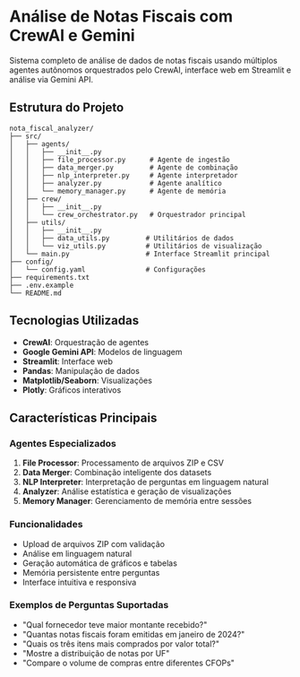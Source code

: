 # Análise de Notas Fiscais com CrewAI e Gemini

Sistema completo de análise de dados de notas fiscais usando múltiplos agentes autônomos orquestrados pelo CrewAI, interface web em Streamlit e análise via Gemini API.

## Estrutura do Projeto

```
nota_fiscal_analyzer/
├── src/
│   ├── agents/
│   │   ├── __init__.py
│   │   ├── file_processor.py      # Agente de ingestão
│   │   ├── data_merger.py         # Agente de combinação
│   │   ├── nlp_interpreter.py     # Agente interpretador
│   │   ├── analyzer.py            # Agente analítico
│   │   └── memory_manager.py      # Agente de memória
│   ├── crew/
│   │   ├── __init__.py
│   │   └── crew_orchestrator.py   # Orquestrador principal
│   ├── utils/
│   │   ├── __init__.py
│   │   ├── data_utils.py         # Utilitários de dados
│   │   └── viz_utils.py          # Utilitários de visualização
│   └── main.py                   # Interface Streamlit principal
├── config/
│   └── config.yaml               # Configurações
├── requirements.txt
├── .env.example
└── README.md
```

## Tecnologias Utilizadas

- **CrewAI**: Orquestração de agentes
- **Google Gemini API**: Modelos de linguagem
- **Streamlit**: Interface web
- **Pandas**: Manipulação de dados
- **Matplotlib/Seaborn**: Visualizações
- **Plotly**: Gráficos interativos

## Características Principais

### Agentes Especializados
1. **File Processor**: Processamento de arquivos ZIP e CSV
2. **Data Merger**: Combinação inteligente dos datasets
3. **NLP Interpreter**: Interpretação de perguntas em linguagem natural
4. **Analyzer**: Análise estatística e geração de visualizações
5. **Memory Manager**: Gerenciamento de memória entre sessões

### Funcionalidades
- Upload de arquivos ZIP com validação
- Análise em linguagem natural
- Geração automática de gráficos e tabelas
- Memória persistente entre perguntas
- Interface intuitiva e responsiva

### Exemplos de Perguntas Suportadas
- "Qual fornecedor teve maior montante recebido?"
- "Quantas notas fiscais foram emitidas em janeiro de 2024?"
- "Quais os três itens mais comprados por valor total?"
- "Mostre a distribuição de notas por UF"
- "Compare o volume de compras entre diferentes CFOPs"
